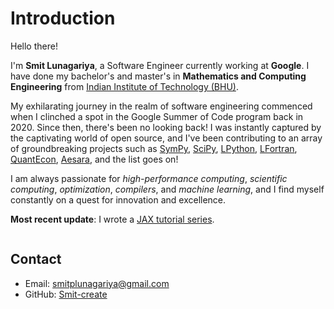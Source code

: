# Introduction

Hello there!

I'm **Smit Lunagariya**, a Software Engineer currently working at
**Google**. I have done my bachelor's and master's in **Mathematics and Computing Engineering** from [Indian Institute of Technology (BHU)](https://iitbhu.ac.in/).

My exhilarating journey in the realm of software engineering commenced
when I clinched a  spot in the Google Summer of Code
program back in 2020. Since then, there's been no looking back!
I was instantly captured by the captivating world of open source,
and I've been contributing to an array of groundbreaking projects such as [SymPy](https://www.sympy.org/en/index.html), [SciPy](https://scipy.org/), [LPython](https://github.com/lcompilers/lpython), [LFortran](https://lfortran.org/), [QuantEcon](https://quantecon.org/),
[Aesara](https://aesara.readthedocs.io/en/latest/), and the list goes on!

I am always passionate for *high-performance computing*, *scientific
computing*, *optimization*, *compilers*, and *machine learning*, and I
find myself constantly on a quest for innovation and
excellence.

**Most recent update**: I wrote a [JAX tutorial series](https://smit-create.github.io/jax_tutorial/).

```{tableofcontents}
```

## Contact

- Email: smitplunagariya@gmail.com
- GitHub: [Smit-create](https://github.com/Smit-create)
